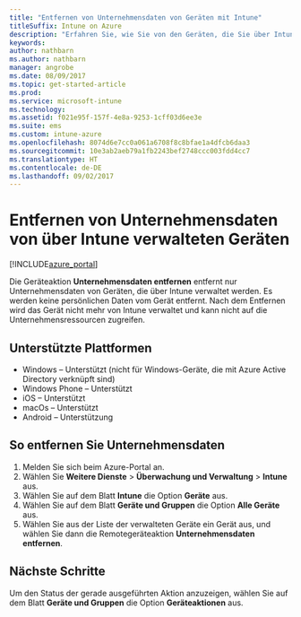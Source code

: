 ```yaml
---
title: "Entfernen von Unternehmensdaten von Geräten mit Intune"
titleSuffix: Intune on Azure
description: "Erfahren Sie, wie Sie von den Geräten, die Sie über Intune verwalten, nur die Unternehmensdaten entfernen.\""
keywords: 
author: nathbarn
ms.author: nathbarn
manager: angrobe
ms.date: 08/09/2017
ms.topic: get-started-article
ms.prod: 
ms.service: microsoft-intune
ms.technology: 
ms.assetid: f021e95f-157f-4e8a-9253-1cff03d6ee3e
ms.suite: ems
ms.custom: intune-azure
ms.openlocfilehash: 8074d6e7cc0a061a6708f8c8bfae1a4dfcb6daa3
ms.sourcegitcommit: 10e3ab2aeb79a1fb2243bef2748ccc003fdd4cc7
ms.translationtype: HT
ms.contentlocale: de-DE
ms.lasthandoff: 09/02/2017
---
```

# <a name="remove-company-data-from-intune-managed-devices"></a>Entfernen von Unternehmensdaten von über Intune verwalteten Geräten


[!INCLUDE[azure_portal](./includes/azure_portal.md)]

Die Geräteaktion **Unternehmensdaten entfernen** entfernt nur Unternehmensdaten von Geräten, die über Intune verwaltet werden. Es werden keine persönlichen Daten vom Gerät entfernt. Nach dem Entfernen wird das Gerät nicht mehr von Intune verwaltet und kann nicht auf die Unternehmensressourcen zugreifen.

## <a name="supported-platforms"></a>Unterstützte Plattformen

- Windows – Unterstützt (nicht für Windows-Geräte, die mit Azure Active Directory verknüpft sind)
- Windows Phone – Unterstützt
- iOS – Unterstützt
- macOs – Unterstützt
- Android – Unterstützung

## <a name="how-to-remove-company-data"></a>So entfernen Sie Unternehmensdaten

1. Melden Sie sich beim Azure-Portal an.
2. Wählen Sie **Weitere Dienste** > **Überwachung und Verwaltung** > **Intune** aus.
3. Wählen Sie auf dem Blatt **Intune** die Option **Geräte** aus.
4. Wählen Sie auf dem Blatt **Geräte und Gruppen** die Option **Alle Geräte** aus.
5. Wählen Sie aus der Liste der verwalteten Geräte ein Gerät aus, und wählen Sie dann die Remotegeräteaktion **Unternehmensdaten entfernen**.

## <a name="next-steps"></a>Nächste Schritte

Um den Status der gerade ausgeführten Aktion anzuzeigen, wählen Sie auf dem Blatt **Geräte und Gruppen** die Option **Geräteaktionen** aus.
